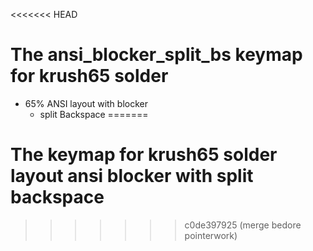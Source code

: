 <<<<<<< HEAD
# The ansi_blocker_split_bs keymap for krush65 solder

* 65% ANSI layout with blocker
  * split Backspace
=======
# The keymap for krush65 solder layout ansi blocker with split backspace
>>>>>>> c0de397925 (merge bedore pointerwork)
